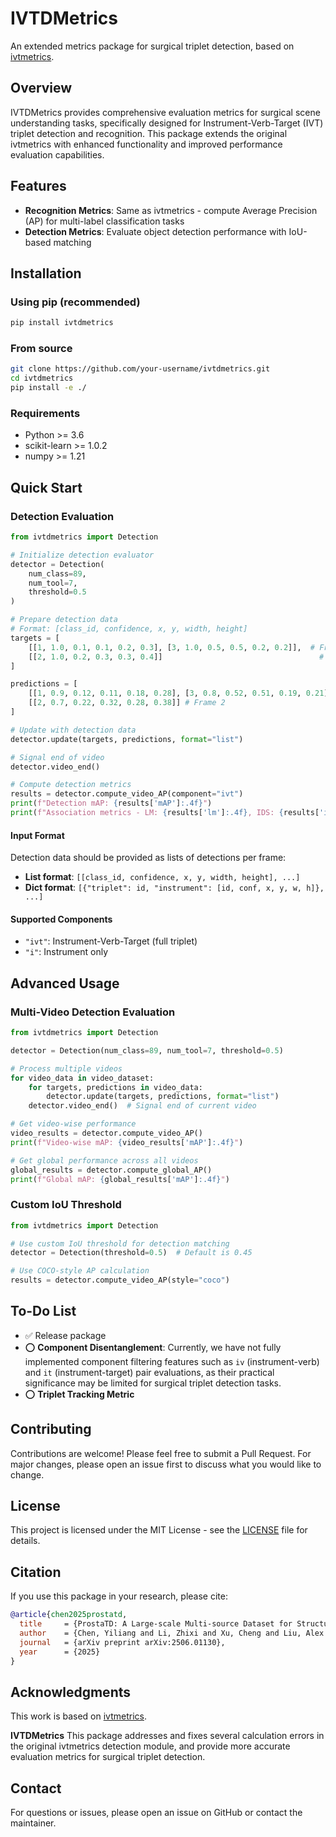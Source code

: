 # IVTDMetrics

An extended metrics package for surgical triplet detection, based on [ivtmetrics](https://github.com/CAMMA-public/ivtmetrics).

## Overview

IVTDMetrics provides comprehensive evaluation metrics for surgical scene understanding tasks, specifically designed for Instrument-Verb-Target (IVT) triplet detection and recognition. This package extends the original ivtmetrics with enhanced functionality and improved performance evaluation capabilities.

## Features

- **Recognition Metrics**: Same as ivtmetrics - compute Average Precision (AP) for multi-label classification tasks
- **Detection Metrics**: Evaluate object detection performance with IoU-based matching

## Installation

### Using pip (recommended)

```bash
pip install ivtdmetrics
```

### From source

```bash
git clone https://github.com/your-username/ivtdmetrics.git
cd ivtdmetrics
pip install -e ./
```

### Requirements

- Python >= 3.6
- scikit-learn >= 1.0.2
- numpy >= 1.21

## Quick Start

### Detection Evaluation

```python
from ivtdmetrics import Detection

# Initialize detection evaluator
detector = Detection(
    num_class=89,
    num_tool=7,
    threshold=0.5
)

# Prepare detection data
# Format: [class_id, confidence, x, y, width, height]
targets = [
    [[1, 1.0, 0.1, 0.1, 0.2, 0.3], [3, 1.0, 0.5, 0.5, 0.2, 0.2]],  # Frame 1
    [[2, 1.0, 0.2, 0.3, 0.3, 0.4]]                                   # Frame 2
]

predictions = [
    [[1, 0.9, 0.12, 0.11, 0.18, 0.28], [3, 0.8, 0.52, 0.51, 0.19, 0.21]],  # Frame 1
    [[2, 0.7, 0.22, 0.32, 0.28, 0.38]] # Frame 2
]

# Update with detection data
detector.update(targets, predictions, format="list")

# Signal end of video
detector.video_end()

# Compute detection metrics
results = detector.compute_video_AP(component="ivt")
print(f"Detection mAP: {results['mAP']:.4f}")
print(f"Association metrics - LM: {results['lm']:.4f}, IDS: {results['ids']:.4f}")
```

#### Input Format

Detection data should be provided as lists of detections per frame:
- **List format**: `[[class_id, confidence, x, y, width, height], ...]`
- **Dict format**: `[{"triplet": id, "instrument": [id, conf, x, y, w, h]}, ...]`


#### Supported Components

- `"ivt"`: Instrument-Verb-Target (full triplet)
- `"i"`: Instrument only

## Advanced Usage

### Multi-Video Detection Evaluation

```python
from ivtdmetrics import Detection

detector = Detection(num_class=89, num_tool=7, threshold=0.5)

# Process multiple videos
for video_data in video_dataset:
    for targets, predictions in video_data:
        detector.update(targets, predictions, format="list")
    detector.video_end()  # Signal end of current video

# Get video-wise performance
video_results = detector.compute_video_AP()
print(f"Video-wise mAP: {video_results['mAP']:.4f}")

# Get global performance across all videos
global_results = detector.compute_global_AP()
print(f"Global mAP: {global_results['mAP']:.4f}")
```

### Custom IoU Threshold

```python
from ivtdmetrics import Detection

# Use custom IoU threshold for detection matching
detector = Detection(threshold=0.5)  # Default is 0.45

# Use COCO-style AP calculation
results = detector.compute_video_AP(style="coco")
```

## To-Do List
- ✅ Release package
- ⭕️ **Component Disentanglement**: Currently, we have not fully implemented component filtering features such as `iv` (instrument-verb) and `it` (instrument-target) pair evaluations, as their practical significance may be limited for surgical triplet detection tasks.
- ⭕️ **Triplet Tracking Metric** 

## Contributing

Contributions are welcome! Please feel free to submit a Pull Request. For major changes, please open an issue first to discuss what you would like to change.

## License

This project is licensed under the MIT License - see the [LICENSE](LICENSE) file for details.

## Citation

If you use this package in your research, please cite:

```bibtex
@article{chen2025prostatd,
  title     = {ProstaTD: A Large-scale Multi-source Dataset for Structured Surgical Triplet Detection},
  author    = {Chen, Yiliang and Li, Zhixi and Xu, Cheng and Liu, Alex Qinyang and Xu, Xuemiao and Teoh, Jeremy Yuen-Chun and He, Shengfeng and Qin, Jing},
  journal   = {arXiv preprint arXiv:2506.01130},
  year      = {2025}
}
```

## Acknowledgments

This work is based on [ivtmetrics](https://github.com/CAMMA-public/ivtmetrics).

**IVTDMetrics** This package addresses and fixes several calculation errors in the original ivtmetrics detection module, and provide more accurate evaluation metrics for surgical triplet detection.

## Contact

For questions or issues, please open an issue on GitHub or contact the maintainer. 
